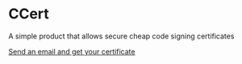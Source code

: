 # CCert
A simple product that allows secure cheap code signing certificates

[Send an email and get your certificate](mailto:offical.jkinc@gmail.com?subject=CCert%20Certificate%20request%20%3A%20%3CAUTHOR%3E%20-%20%3CPROGRAM%20NAME%3E&body=write%20about%20your%20program%20and%20what%20it%20does.%20Also%20attach%20your%20compiled%20program%20for%20testing%20and%20verification.%20Please%20make%20sure%20that%20your%20description%20is%20a%20detailed%20as%20possible.%0A%0APlease%20note%20JKinc%20will%20not%20steal%20any%20programs.%0A%0ABy%20sending%20this%20email%20you%20have%20read%20through%20and%20understood%20the%20information%20stated%20here%20%3A%20https%3A%2F%2Fgithub.com%2FJKincorperated%2FCCert%2Fblob%2Fmain%2FREADME.md "Send an email and get your certificate")
